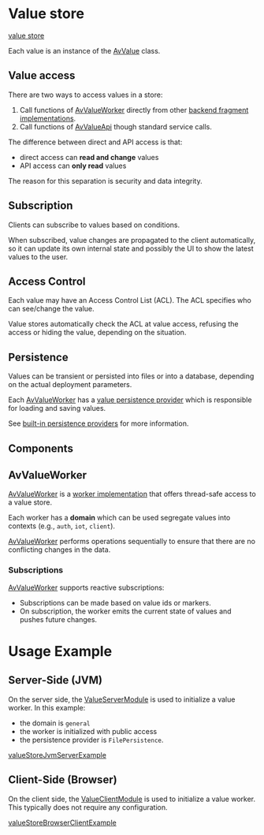 # Value store

[value store](def://?inline)

Each value is an instance of the [AvValue](class://) class.

## Value access

There are two ways to access values in a store:

1. Call functions of [AvValueWorker](class://) directly from other [backend fragment implementations](def://).
2. Call functions of [AvValueApi](api://) though standard service calls.

The difference between direct and API access is that:

- direct access can **read and change** values
- API access can **only read** values

The reason for this separation is security and data integrity.

## Subscription

Clients can subscribe to values based on conditions.

When subscribed, value changes are propagated to the client automatically, so it can update
its own internal state and possibly the UI to show the latest values to the user.

## Access Control

Each value may have an Access Control List (ACL). The ACL specifies who can see/change the
value.

Value stores automatically check the ACL at value access, refusing the access or hiding
the value, depending on the situation.

## Persistence

Values can be transient or persisted into files or into a database, depending on the actual
deployment parameters.

Each [AvValueWorker](class://) has a [value persistence provider](def://) which 
is responsible for loading and saving values.

See [built-in persistence providers](guide://) for more information.

## Components

## AvValueWorker

[AvValueWorker](class://) is a [worker implementation](def://)
that offers thread-safe access to a value store.

Each worker has a **domain** which can be used segregate values into contexts
(e.g., `auth`, `iot`, `client`).

[AvValueWorker](class://) performs operations sequentially to ensure that
there are no conflicting changes in the data.

### Subscriptions

[AvValueWorker](class://) supports reactive subscriptions:

- Subscriptions can be made based on value ids or markers.
- On subscription, the worker emits the current state of values and pushes future changes.

# Usage Example

## Server-Side (JVM)

On the server side, the [ValueServerModule](class://) is used to initialize a value worker.
In this example:

- the domain is `general`
- the worker is initialized with public access
- the persistence provider is `FilePersistence`.

[valueStoreJvmServerExample](example://)

## Client-Side (Browser)

On the client side, the [ValueClientModule](class://) is used to initialize a value worker.
This typically does not require any configuration.

[valueStoreBrowserClientExample](example://)